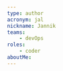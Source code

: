 ```yaml
---
type: author
acronym: jal
nickname: Jannik
teams:
    - devOps
roles: 
    - coder
aboutMe:
---
```

